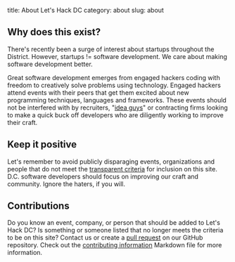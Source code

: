 title: About Let's Hack DC
category: about
slug: about

## Why does this exist?
There's recently been a surge of interest about startups throughout the 
District. However, startups != software development. We care about 
making software development better.

Great software development emerges from engaged hackers coding with 
freedom to creatively solve problems using technology. Engaged hackers 
attend events with their peers that get them excited about new programming 
techniques, languages and frameworks. These events should not be 
interfered with by recruiters, 
"[idea guys](http://signalvnoise.com/posts/2188-theres-no-room-for-the-idea-guy)"
or contracting firms looking to make a quick buck off developers who are 
diligently working to improve their craft.

## Keep it positive
Let's remember to avoid publicly disparaging events, organizations and people
that do not meet the [transparent criteria](/criteria.html) for
inclusion on this site. D.C. software developers should focus on improving our 
craft and community. Ignore the haters, if you will.

## Contributions
Do you know an event, company, or person that should be added to Let's Hack DC?
Is something or someone listed that no longer meets the criteria to be on this
site? Contact us or create a 
[pull request](https://github.com/makaimc/letshackdc.github.io/pulls)
on our GitHub repository. Check out the 
[contributing information](https://github.com/makaimc/letshackdc.github.io/blob/gh-pages/CONTRIBUTING.md)
Markdown file for more information.

